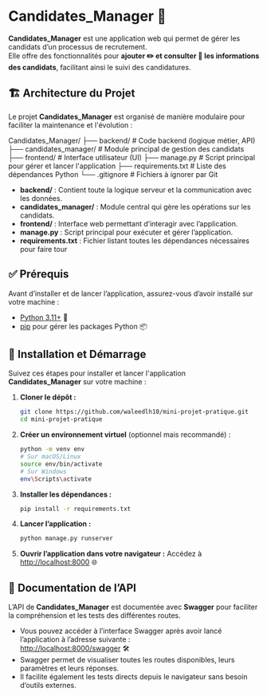 # Candidates_Manager 🚀

**Candidates_Manager** est une application web qui permet de gérer les candidats d’un processus de recrutement.  
Elle offre des fonctionnalités pour **ajouter ✏️ et consulter 📄 les informations des candidats**, facilitant ainsi le suivi des candidatures.

## 🏗️ Architecture du Projet

Le projet **Candidates_Manager** est organisé de manière modulaire pour faciliter la maintenance et l'évolution :

Candidates_Manager/
├── backend/ # Code backend (logique métier, API)
├── candidates_manager/ # Module principal de gestion des candidats
├── frontend/ # Interface utilisateur (UI)
├── manage.py # Script principal pour gérer et lancer l'application
├── requirements.txt # Liste des dépendances Python
└── .gitignore # Fichiers à ignorer par Git

- **backend/** : Contient toute la logique serveur et la communication avec les données.
- **candidates_manager/** : Module central qui gère les opérations sur les candidats.
- **frontend/** : Interface web permettant d’interagir avec l’application.
- **manage.py** : Script principal pour exécuter et gérer l’application.
- **requirements.txt** : Fichier listant toutes les dépendances nécessaires pour faire tour

## ✅ Prérequis

Avant d’installer et de lancer l’application, assurez-vous d’avoir installé sur votre machine :

- [Python 3.11+](https://www.python.org/downloads/) 🐍
- [pip](https://pip.pypa.io/en/stable/installation/) pour gérer les packages Python 📦

## 🚀 Installation et Démarrage

Suivez ces étapes pour installer et lancer l'application **Candidates_Manager** sur votre machine :

1. **Cloner le dépôt :**

   ```bash
   git clone https://github.com/waleedlh10/mini-projet-pratique.git
   cd mini-projet-pratique
   ```

2. **Créer un environnement virtuel** (optionnel mais recommandé) :

   ```bash
   python -m venv env
   # Sur macOS/Linux
   source env/bin/activate
   # Sur Windows
   env\Scripts\activate
   ```

3. **Installer les dépendances :**

   ```bash
   pip install -r requirements.txt
   ```

4. **Lancer l’application :**

   ```bash
   python manage.py runserver
   ```

5. **Ouvrir l’application dans votre navigateur :**
   Accédez à [http://localhost:8000](http://localhost:8000) 🌐

## 📜 Documentation de l’API

L’API de **Candidates_Manager** est documentée avec **Swagger** pour faciliter la compréhension et les tests des différentes routes.

- Vous pouvez accéder à l’interface Swagger après avoir lancé l’application à l’adresse suivante :  
  [http://localhost:8000/swagger](http://localhost:8000/swagger) 🛠️
- Swagger permet de visualiser toutes les routes disponibles, leurs paramètres et leurs réponses.
- Il facilite également les tests directs depuis le navigateur sans besoin d’outils externes.
